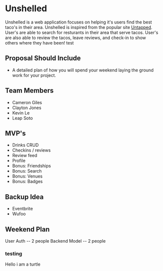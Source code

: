 # Unshelled
Unshelled is a web application focuses on helping it's users find the best taco's in their area. Unshelled is inspired from the popular site [Untapped](https://untappd.com). User's are able to search for resturants in their area that serve tacos. User's are also able to review the tacos, leave reviews, and check-in to show others where they have been!
test
## Proposal Should Include
- A detailed plan of how you will spend your weekend laying the ground work for your project.

## Team Members
- Cameron Giles
- Clayton Jones
- Kevin Le
- Leap Soto
## MVP's
- Drinks CRUD
- Checkins / reviews
- Review feed
- Profile
- Bonus: Friendships
- Bonus: Search
- Bonus: Venues
- Bonus: Badges

## Backup Idea
- Eventbrite
- Wufoo

## Weekend Plan

User Auth -- 2 people
Backend Model -- 2 people
### testing
Hello i am a turtle